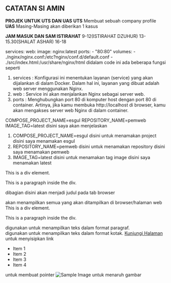 ## CATATAN SI AMIN 

**PROJEK UNTUK UTS DAN UAS**
**UTS**
Membuat sebuah company profile 
**UAS**
Masing-Masing akan diberikan 1 kasus 

**JAM MASUK DAN SAM ISTIRAHAT**
 9-12(ISTIRAHAT DZUHUR)
 13-15.30(SHALAT ASHAR)
 16-18



services:
  web:
    image: nginx:latest
    ports:
    - "80:80"
    volumes:
    - ./nginx/nginx.conf:/etc?nginx/conf.d/default.conf
    - ./src/index.html:/usr/share/nginx/html
didalam code ini ada beberapa fungsi seperti
1. services :
Konfigurasi ini menentukan layanan (service) yang akan dijalankan di dalam Docker. Dalam hal ini, layanan yang dibuat adalah web server menggunakan Nginx.
2. web :
Service ini akan menjalankan Nginx sebagai server web.
3. ports :
Menghubungkan port 80 di komputer host dengan port 80 di container.
Artinya, jika kamu membuka http://localhost di browser, kamu akan mengakses server web Nginx di dalam container.

COMPOSE_PROJECT_NAME=esgul
REPOSITORY_NAME=pemweb
IMAGE_TAG=latest
disini saya akan menjelaskan 
1. COMPOSE_PROJECT_NAME=esgul 
disini untuk menamakan project disini saya menamakan esgul
2. REPOSITORY_NAME=pemweb
disini untuk menamakan repository disini saya menamakan pemweb
3. IMAGE_TAG=latest
disini untuk menamakan tag image disini saya menamakan latest

<!DOCTYPE html>
<html lang="en">
<head>
    <meta charset="UTF-8">
    <meta name="viewport" content="width=device-width, initial-scale=1.0">
    <title>Tag Div</title>
</head>
<body>
    <div>
        This is a div element.
        <p> This is a paragraph inside the div.</p>
    </div>
</body>
</html>

dibagian <title>Tag Div</title> disini akan menjadi judul pada tab browser
<body> akan menampilkan semua yang akan ditampilkan di browser/halaman web
    <div> 
        This is a div element.
        <p> This is a paragraph inside the div.</p>
    </div>

   <p></p> digunakan untuk menampilkan teks dalam format paragraf.
   <div> digunakan untuk menampilkan teks dalam format kotak.
   <a href="https://www.esaunggul.ac.id" target="_blank">Kunjungi Halaman</a> untuk menyisipkan link
   <ul class="sample-list">
            <li>Item 1</li>
            <li>Item 2</li>
            <li>Item 3</li>
            <li>Item 4</li>
        </ul> untuk membuat pointer
    <img src="../assets/esgul.png" alt="Sample Image" class="sample-image"> untuk menaruh gambar